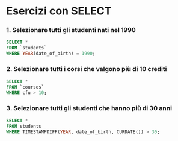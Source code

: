 # Esercizi con SELECT

### 1. Selezionare tutti gli studenti nati nel 1990
```sql
SELECT *
FROM `students`
WHERE YEAR(date_of_birth) = 1990;
```
### 2. Selezionare tutti i corsi che valgono più di 10 crediti
```sql
SELECT * 
FROM `courses` 
WHERE cfu > 10;
```
### 3. Selezionare tutti gli studenti che hanno più di 30 anni
```sql
SELECT * 
FROM students 
WHERE TIMESTAMPDIFF(YEAR, date_of_birth, CURDATE()) > 30;
```